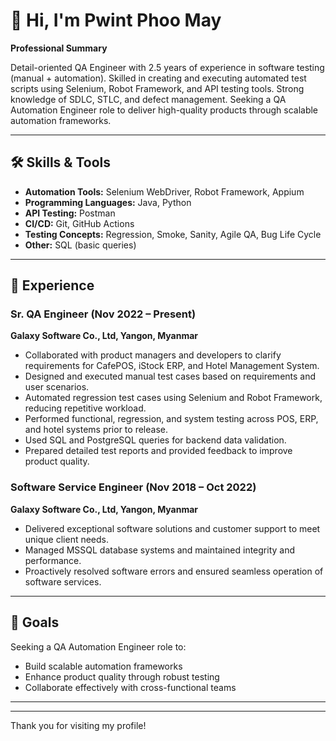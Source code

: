 # 👋 Hi, I'm Pwint Phoo May

**Professional Summary**

Detail-oriented QA Engineer with 2.5 years of experience in software testing (manual + automation). Skilled in creating and executing automated test scripts using Selenium, Robot Framework, and API testing tools. Strong knowledge of SDLC, STLC, and defect management. Seeking a QA Automation Engineer role to deliver high-quality products through scalable automation frameworks.

---

## 🛠️ Skills & Tools

- **Automation Tools:** Selenium WebDriver, Robot Framework, Appium  
- **Programming Languages:** Java, Python  
- **API Testing:** Postman  
- **CI/CD:** Git, GitHub Actions  
- **Testing Concepts:** Regression, Smoke, Sanity, Agile QA, Bug Life Cycle  
- **Other:** SQL (basic queries)

---

## 💼 Experience

### Sr. QA Engineer (Nov 2022 – Present)  
**Galaxy Software Co., Ltd, Yangon, Myanmar**
- Collaborated with product managers and developers to clarify requirements for CafePOS, iStock ERP, and Hotel Management System.
- Designed and executed manual test cases based on requirements and user scenarios.
- Automated regression test cases using Selenium and Robot Framework, reducing repetitive workload.
- Performed functional, regression, and system testing across POS, ERP, and hotel systems prior to release.
- Used SQL and PostgreSQL queries for backend data validation.
- Prepared detailed test reports and provided feedback to improve product quality.

### Software Service Engineer (Nov 2018 – Oct 2022)  
**Galaxy Software Co., Ltd, Yangon, Myanmar**
- Delivered exceptional software solutions and customer support to meet unique client needs.
- Managed MSSQL database systems and maintained integrity and performance.
- Proactively resolved software errors and ensured seamless operation of software services.

---

## 🚀 Goals

Seeking a QA Automation Engineer role to:
- Build scalable automation frameworks
- Enhance product quality through robust testing
- Collaborate effectively with cross-functional teams

---

<!-- Optionally add social/contact links below if you change your mind! -->
<!--
## 📫 Connect with Me

- [LinkedIn](#)
- [Portfolio](#)
- [Email](mailto:your.email@example.com)
-->

---

Thank you for visiting my profile!
